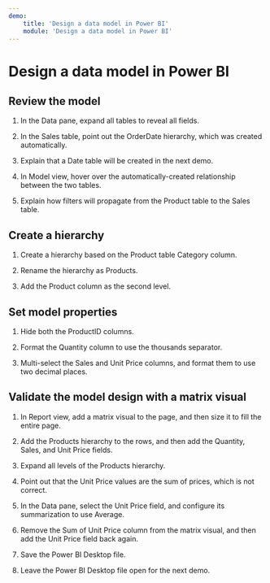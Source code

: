 ```yaml
---
demo:
    title: 'Design a data model in Power BI'
    module: 'Design a data model in Power BI'
---
```

# Design a data model in Power BI

## Review the model

1. In the Data pane, expand all tables to reveal all fields.

1. In the Sales table, point out the OrderDate hierarchy, which was created automatically.

1. Explain that a Date table will be created in the next demo.

1. In Model view, hover over the automatically-created relationship between the two tables.

1. Explain how filters will propagate from the Product table to the Sales table.

## Create a hierarchy

1. Create a hierarchy based on the Product table Category column.

1. Rename the hierarchy as Products.

1. Add the Product column as the second level.

## Set model properties

1. Hide both the ProductID columns.

1. Format the Quantity column to use the thousands separator.

1. Multi-select the Sales and Unit Price columns, and format them to use two decimal places.

## Validate the model design with a matrix visual

1. In Report view, add a matrix visual to the page, and then size it to fill the entire page.

1. Add the Products hierarchy to the rows, and then add the Quantity, Sales, and Unit Price fields.

1. Expand all levels of the Products hierarchy.

1. Point out that the Unit Price values are the sum of prices, which is not correct.

1. In the Data pane, select the Unit Price field, and configure its summarization to use Average.

1. Remove the Sum of Unit Price column from the matrix visual, and then add the Unit Price field back again.

1. Save the Power BI Desktop file.

1. Leave the Power BI Desktop file open for the next demo.
